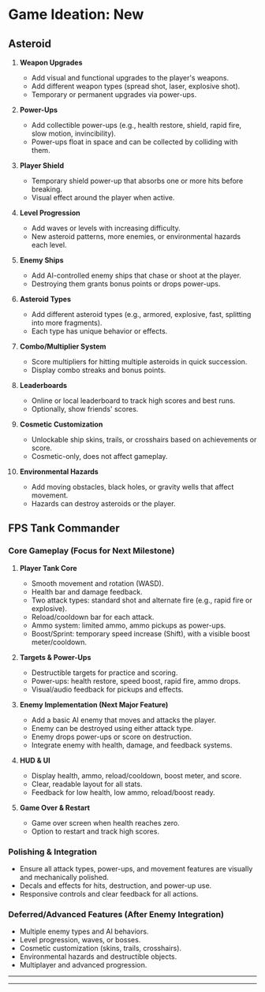 # Game Ideation: New

## Asteroid

1. **Weapon Upgrades**
   - Add visual and functional upgrades to the player's weapons.
   - Add different weapon types (spread shot, laser, explosive shot).
   - Temporary or permanent upgrades via power-ups.

2. **Power-Ups**
   - Add collectible power-ups (e.g., health restore, shield, rapid fire, slow motion, invincibility).
   - Power-ups float in space and can be collected by colliding with them.

3. **Player Shield**
   - Temporary shield power-up that absorbs one or more hits before breaking.
   - Visual effect around the player when active.

4. **Level Progression**
   - Add waves or levels with increasing difficulty.
   - New asteroid patterns, more enemies, or environmental hazards each level.

5. **Enemy Ships**
   - Add AI-controlled enemy ships that chase or shoot at the player.
   - Destroying them grants bonus points or drops power-ups.

6. **Asteroid Types**
   - Add different asteroid types (e.g., armored, explosive, fast, splitting into more fragments).
   - Each type has unique behavior or effects.

7. **Combo/Multiplier System**
   - Score multipliers for hitting multiple asteroids in quick succession.
   - Display combo streaks and bonus points.

8. **Leaderboards**
   - Online or local leaderboard to track high scores and best runs.
   - Optionally, show friends' scores.

9. **Cosmetic Customization**
   - Unlockable ship skins, trails, or crosshairs based on achievements or score.
   - Cosmetic-only, does not affect gameplay.

10. **Environmental Hazards**
    - Add moving obstacles, black holes, or gravity wells that affect movement.
    - Hazards can destroy asteroids or the player.

## FPS Tank Commander

### Core Gameplay (Focus for Next Milestone)

1. **Player Tank Core**
   - Smooth movement and rotation (WASD).
   - Health bar and damage feedback.
   - Two attack types: standard shot and alternate fire (e.g., rapid fire or explosive).
   - Reload/cooldown bar for each attack.
   - Ammo system: limited ammo, ammo pickups as power-ups.
   - Boost/Sprint: temporary speed increase (Shift), with a visible boost meter/cooldown.

2. **Targets & Power-Ups**
   - Destructible targets for practice and scoring.
   - Power-ups: health restore, speed boost, rapid fire, ammo drops.
   - Visual/audio feedback for pickups and effects.

3. **Enemy Implementation (Next Major Feature)**
   - Add a basic AI enemy that moves and attacks the player.
   - Enemy can be destroyed using either attack type.
   - Enemy drops power-ups or score on destruction.
   - Integrate enemy with health, damage, and feedback systems.

4. **HUD & UI**
   - Display health, ammo, reload/cooldown, boost meter, and score.
   - Clear, readable layout for all stats.
   - Feedback for low health, low ammo, reload/boost ready.

5. **Game Over & Restart**
   - Game over screen when health reaches zero.
   - Option to restart and track high scores.

### Polishing & Integration

- Ensure all attack types, power-ups, and movement features are visually and mechanically polished.
- Decals and effects for hits, destruction, and power-up use.
- Responsive controls and clear feedback for all actions.

### Deferred/Advanced Features (After Enemy Integration)

- Multiple enemy types and AI behaviors.
- Level progression, waves, or bosses.
- Cosmetic customization (skins, trails, crosshairs).
- Environmental hazards and destructible objects.
- Multiplayer and advanced progression.

---

---
